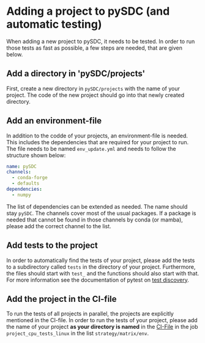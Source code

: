 # Adding a project to pySDC (and automatic testing)

When adding a new project to pySDC, it needs to be tested.
In order to run those tests as fast as possible, a few steps are needed, that are given below.

## Add a directory in 'pySDC/projects'

First, create a new directory in `pySDC/projects` with the name of your project.
The code of the new project should go into that newly created directory.

## Add an environment-file

In addition to the codde of your projects, an environment-file is needed.
This includes the dependencies that are required for your project to run.
The file needs to be named `env_update.yml` and needs to follow the structure shown below:

```yaml
name: pySDC
channels:
  - conda-forge
  - defaults
dependencies:
  - numpy
```

The list of dependencies can be extended as needed.
The name should stay `pySDC`. The channels cover most of the usual packages.
If a package is needed that cannot be found in those channels by conda (or mamba),
please add the correct channel to the list.

## Add tests to the project

In order to automatically find the tests of your project, please add the tests to a subdirectory called `tests` in the directory of your project. Furthermore, the files should start with `test_` and the functions should also start with that. For more information see the documentation of pytest on [test discovery](<https://docs.pytest.org/en/8.2.x/explanation/goodpractices.html#tests-as-part-of-application-code>).

## Add the project in the CI-file

To run the tests of all projects in parallel, the projects are explicitly mentioned in the CI-file.
In order to run the tests of your project, please add the name of your project **as your directory is named**
in the [CI-File](./../../.github/workflows/ci_pipeline.yml)
in the job `project_cpu_tests_linux` in the list `strategy/matrix/env`.
